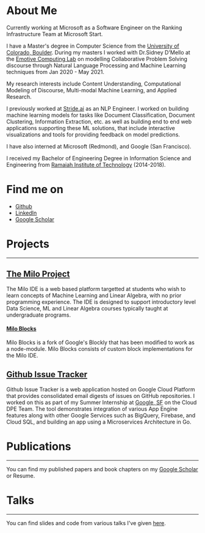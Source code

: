 # About Me

Currently working at Microsoft as a Software Engineer on the Ranking Infrastructure Team at Microsoft Start.

I have a Master's degree in Computer Science from the [University of Colorado, Boulder](https://colorado.edu). During my masters I worked with Dr.Sidney D'Mello at the [Emotive Computing Lab](https://sites.google.com/site/sidneydmello/emotive-computing-lab) on modelling Collaborative Problem Solving discourse through Natural Language Processing and Machine Learning techniques from Jan 2020 - May 2021.


My research interests include Content Understanding, Computational Modeling of Discourse, Multi-modal Machine Learning, and Applied Research.

I previously worked at [Stride.ai](https://stride.ai) as an NLP Engineer. I worked on building machine learning models for tasks like Document Classification, Document Clustering, Information Extraction, etc. as well as building end to end web applications supporting these ML solutions, that include interactive visualizations and tools for providing feedback on model predictions.

I have also interned at Microsoft (Redmond), and Google (San Francisco).

I received my Bachelor of Engineering Degree in Information Science and Engineering from [Ramaiah Institute of Technology](http://msrit.edu/) (2014-2018).

# Find me on
* [Github](https://github.com/arjun-rao)
* [LinkedIn](https://www.linkedin.com/in/arjunra0/)
* [Google Scholar](https://scholar.google.co.in/citations?user=pm-WRX0AAAAJ&hl=en)

# Projects
---
## [The Milo Project](https://miloide.github.io/)

The Milo IDE is a web based platform targetted at students who wish to learn concepts of Machine Learning and Linear Algebra, with no prior programming experience. The IDE is designed to support introductory level Data Science, ML and Linear Algebra courses typically taught at undergraduate programs.


#### [Milo Blocks](https://github.com/miloide/milo-blocks)

Milo Blocks is a fork of Google's Blockly that has been modified to work as a node-module. Milo Blocks consists of custom block implementations for the Milo IDE.


## [Github Issue Tracker](https://github.com/googlecloudplatform/issuetracker)

Github Issue Tracker is a web application hosted on Google Cloud Platform that provides consolidated email digests of issues on GitHub repositories. I worked on this as part of my Summer Internship at [Google, SF](https://cloud.google.com/) on the Cloud DPE Team. The tool demonstrates integration of various App Engine features along with other Google Services such as BigQuery, Firebase, and Cloud SQL, and building an app using a Microservices Architecture in Go.


# Publications
---

You can find my published papers and book chapters on my [Google Scholar](https://scholar.google.co.in/citations?user=pm-WRX0AAAAJ&hl=en) or Resume.

# Talks
---

You can find slides and code from various talks I've given [here](https://github.com/arjun-rao/talks).

